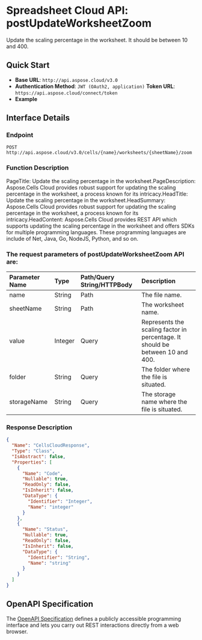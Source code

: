 # **Spreadsheet Cloud API: postUpdateWorksheetZoom**

Update the scaling percentage in the worksheet. It should be between 10 and 400. 


## **Quick Start**

- **Base URL**: `http://api.aspose.cloud/v3.0`
- **Authentication Method**: `JWT (OAuth2, application)`  **Token URL**: `https://api.aspose.cloud/connect/token`
- **Example** 

## **Interface Details**

### **Endpoint** 

```
POST http://api.aspose.cloud/v3.0/cells/{name}/worksheets/{sheetName}/zoom
```
### **Function Description**
PageTitle: Update the scaling percentage in the worksheet.PageDescription: Aspose.Cells Cloud provides robust support for updating  the scaling percentage in the worksheet, a process known for its intricacy.HeadTitle: Update the scaling percentage in the worksheet.HeadSummary: Aspose.Cells Cloud provides robust support for updating the scaling percentage in the worksheet, a process known for its intricacy.HeadContent: Aspose.Cells Cloud provides REST API which supports updating the scaling percentage in the worksheet and offers SDKs for multiple programming languages. These programming languages are include of Net, Java, Go, NodeJS, Python, and so on.

### The request parameters of **postUpdateWorksheetZoom** API are: 

| Parameter Name | Type | Path/Query String/HTTPBody | Description | 
| :- | :- | :- |:- | 
|name|String|Path|The file name.|
|sheetName|String|Path|The worksheet name.|
|value|Integer|Query|Represents the scaling factor in percentage. It should be between 10 and 400.|
|folder|String|Query|The folder where the file is situated.|
|storageName|String|Query|The storage name where the file is situated.|

### **Response Description**
```json
{
  "Name": "CellsCloudResponse",
  "Type": "Class",
  "IsAbstract": false,
  "Properties": [
    {
      "Name": "Code",
      "Nullable": true,
      "ReadOnly": false,
      "IsInherit": false,
      "DataType": {
        "Identifier": "Integer",
        "Name": "integer"
      }
    },
    {
      "Name": "Status",
      "Nullable": true,
      "ReadOnly": false,
      "IsInherit": false,
      "DataType": {
        "Identifier": "String",
        "Name": "string"
      }
    }
  ]
}
```


## OpenAPI Specification

The [OpenAPI Specification](https://reference.aspose.cloud/cells/#/WorksheetsController/PostUpdateWorksheetZoom) defines a publicly accessible programming interface and lets you carry out REST interactions directly from a web browser.


